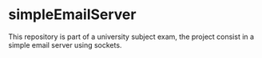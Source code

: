 # simpleEmailServer
This repository is part of a university subject exam, the project consist in a simple email server using sockets.
